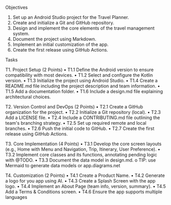 Objectives
1. Set up an Android Studio project for the Travel Planner.
2. Create and initialize a Git and GitHub repository.
3. Design and implement the core elements of the travel management system.
4. Document the project using Markdown.
5. Implement an initial customization of the app.
6. Create the first release using GitHub Actions.
   

Tasks

T1. Project Setup (2 Points) 
   • T1.1 Define the Android version to ensure compatibility with most devices.
   • T1.2 Select and configure the Kotlin version.
   • T1.3 Initialize the project using Android Studio.
   • T1.4 Create a README.md file including the project description and team information.
   • T1.5 Add a documentation folder.
   • T1.6 Include a design.md file explaining architectural choices.

T2. Version Control and DevOps (2 Points)
   • T2.1 Create a GitHub organization for the project.
   • T2.2 Initialize a Git repository (local).
   • T2.3 Add a LICENSE file.
   • T2.4 Include a CONTRIBUTING.md file outlining the team's branching strategy.
   • T2.5 Set up required remote and local branches.
   • T2.6 Push the initial code to GitHub.
   • T2.7 Create the first release using GitHub Actions.

T3. Core Implementation (4 Points)
   • T3.1 Develop the core screen layouts (e.g., Home with Menu and Navigation, Trip, Itinerary, User Preference).
   • T3.2 Implement core classes and its functions, annotating pending logic with @TODO.
   • T3.3 Document the data model in design.md. o TIP: use Mermaid to generate data models or app.diagrams.net

T4. Customization (2 Points)
   • T4.1 Create a Product Name.
   • T4.2 Generate a logo for you app using AI.
   • T4.3 Create a Splash Screen with the app logo.
   • T4.4 Implement an About Page (team info, version, summary).
   • T4.5 Add a Terms & Conditions screen.
   • T4.6 Ensure the app supports multiple languages